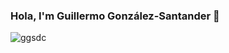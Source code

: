 ### Hola, I'm Guillermo González-Santander 👋

<p align="left"> <img src="https://komarev.com/ghpvc/?username=ggsdc&label=Views&color=blue&style=plastic" alt="ggsdc" /> </p>
